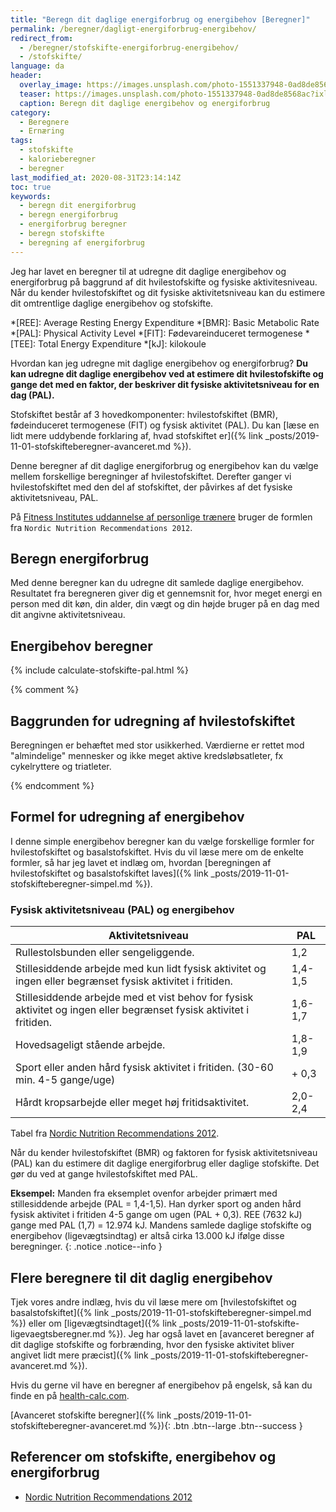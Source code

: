 ```yaml
---
title: "Beregn dit daglige energiforbrug og energibehov [Beregner]"
permalink: /beregner/dagligt-energiforbrug-energibehov/
redirect_from:
  - /beregner/stofskifte-energiforbrug-energibehov/
  - /stofskifte/
language: da
header:
  overlay_image: https://images.unsplash.com/photo-1551337948-0ad8de8568ac?ixlib=rb-1.2.1&ixid=eyJhcHBfaWQiOjEyMDd9&auto=format&fit=crop&w=1900&q=80
  teaser: https://images.unsplash.com/photo-1551337948-0ad8de8568ac?ixlib=rb-1.2.1&ixid=eyJhcHBfaWQiOjEyMDd9&auto=format&fit=crop&w=400&q=80
  caption: Beregn dit daglige energibehov og energiforbrug
category:
  - Beregnere
  - Ernæring
tags:
  - stofskifte
  - kalorieberegner
  - beregner
last_modified_at: 2020-08-31T23:14:14Z
toc: true
keywords:
  - beregn dit energiforbrug
  - beregn energiforbrug
  - energiforbrug beregner
  - beregn stofskifte
  - beregning af energiforbrug
---
```


Jeg har lavet en beregner til at udregne dit daglige energibehov og energiforbrug på baggrund af dit hvilestofskifte og fysiske aktivitesniveau. Når du kender hvilestofskiftet og dit fysiske aktivitetsniveau kan du estimere dit omtrentlige daglige energibehov og stofskifte.

*[REE]: Average Resting Energy Expenditure
*[BMR]: Basic Metabolic Rate
*[PAL]: Physical Activity Level
*[FIT]: Fødevareinduceret termogenese
*[TEE]: Total Energy Expenditure
*[kJ]: kilokoule

Hvordan kan jeg udregne mit daglige energibehov og energiforbrug? **Du kan udregne dit daglige energibehov ved at estimere dit hvilestofskifte og gange det med en faktor, der beskriver dit fysiske aktivitetsniveau for en dag (PAL).**

Stofskiftet består af 3 hovedkomponenter: hvilestofskiftet (BMR), fødeinduceret termogenese (FIT) og fysisk aktivitet (PAL). Du kan [læse en lidt mere uddybende forklaring af, hvad stofskiftet er]({% link _posts/2019-11-01-stofskifteberegner-avanceret.md %}).

Denne beregner af dit daglige energiforbrug og energibehov kan du vælge mellem forskellige beregninger af hvilestofskiftet. Derefter ganger vi hvilestofskiftet med den del af stofskiftet, der påvirkes af det fysiske aktivitetsniveau, PAL.

På [Fitness Institutes uddannelse af personlige trænere](https://fitness-institute.dk/) bruger de formlen fra `Nordic Nutrition Recommendations 2012`.

## Beregn energiforbrug

Med denne beregner kan du udregne dit samlede daglige energibehov. Resultatet fra beregneren giver dig et gennemsnit for, hvor meget energi en person med dit køn, din alder, din vægt og din højde bruger på en dag med dit angivne aktivitetsniveau.

## Energibehov beregner

{% include calculate-stofskifte-pal.html %}

{% comment %}

## Baggrunden for udregning af hvilestofskiftet

Beregningen er behæftet med stor usikkerhed. Værdierne er rettet mod "almindelige" mennesker og ikke meget aktive kredsløbsatleter, fx cykelryttere og triatleter.

{% endcomment %}

## Formel for udregning af energibehov

I denne simple energibehov beregner kan du vælge forskellige formler for hvilestofskiftet og basalstofskiftet. Hvis du vil læse mere om de enkelte formler, så har jeg lavet et indlæg om, hvordan [beregningen af hvilestofskiftet og basalstofskiftet laves]({% link _posts/2019-11-01-stofskifteberegner-simpel.md %}).

### Fysisk aktivitetsniveau (PAL) og energibehov

| Aktivitetsniveau	                                                                                                  | PAL     |
|---------------------------------------------------------------------------------------------------------------------|---------|
| Rullestolsbunden eller sengeliggende.	                                                                              | 1,2     |
| Stillesiddende arbejde med kun lidt fysisk aktivitet og ingen eller begrænset fysisk aktivitet i fritiden.	        | 1,4-1,5 |
| Stillesiddende arbejde med et vist behov for fysisk aktivitet og ingen eller begrænset fysisk aktivitet i fritiden.	| 1,6-1,7 |
| Hovedsageligt stående arbejde.	                                                                                    | 1,8-1,9 |
| Sport eller anden hård fysisk aktivitet i fritiden. (30-60 min. 4-5 gange/uge)	                                    | + 0,3   |
| Hårdt kropsarbejde eller meget høj fritidsaktivitet.	                                                              | 2,0-2,4 |

Tabel fra [Nordic Nutrition Recommendations 2012](https://www.norden.org/en/publication/nordic-nutrition-recommendations-2012).

Når du kender hvilestofskiftet (BMR) og faktoren for fysisk aktivitetsniveau (PAL) kan du estimere dit daglige energiforbrug eller daglige stofskifte. Det gør du ved at gange hvilestofskiftet med PAL.

**Eksempel:** Manden fra eksemplet ovenfor arbejder primært med stillesiddende arbejde (PAL = 1,4-1,5). Han dyrker sport og anden hård fysisk aktivitet i fritiden 4-5 gange om ugen (PAL + 0,3). REE (7632 kJ) gange med PAL (1,7) = 12.974 kJ. Mandens samlede daglige stofskifte og energibehov (ligevægtsindtag) er altså cirka 13.000 kJ ifølge disse beregninger.
{: .notice .notice--info }

## Flere beregnere til dit daglig energibehov

Tjek vores andre indlæg, hvis du vil læse mere om [hvilestofskiftet og basalstofskiftet]({% link _posts/2019-11-01-stofskifteberegner-simpel.md %}) eller om [ligevægtsindtaget]({% link _posts/2019-11-01-stofskifte-ligevaegtsberegner.md %}). Jeg har også lavet en [avanceret beregner af dit daglige stofskifte og forbrænding, hvor den fysiske aktivitet bliver angivet lidt mere præcist]({% link _posts/2019-11-01-stofskifteberegner-avanceret.md %}).

Hvis du gerne vil have en beregner af energibehov på engelsk, så kan du finde en på [health-calc.com](https://www.health-calc.com/diet/energy-expenditure-advanced).

[Avanceret stofskifte beregner]({% link _posts/2019-11-01-stofskifteberegner-avanceret.md %}){: .btn .btn--large .btn--success }

## Referencer om stofskifte, energibehov og energiforbrug

- [Nordic Nutrition Recommendations 2012](https://www.norden.org/en/publication/nordic-nutrition-recommendations-2012)
